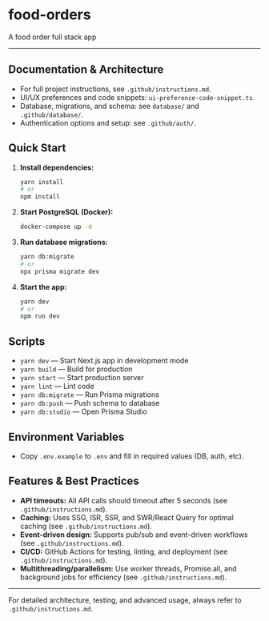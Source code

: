 # food-orders
A food order full stack app

---

## Documentation & Architecture

- For full project instructions, see `.github/instructions.md`.
- UI/UX preferences and code snippets: `ui-preference-code-snippet.ts`.
- Database, migrations, and schema: see `database/` and `.github/database/`.
- Authentication options and setup: see `.github/auth/`.

## Quick Start

1. **Install dependencies:**
   ```sh
   yarn install
   # or
   npm install
   ```
2. **Start PostgreSQL (Docker):**
   ```sh
   docker-compose up -d
   ```
3. **Run database migrations:**
   ```sh
   yarn db:migrate
   # or
   npx prisma migrate dev
   ```
4. **Start the app:**
   ```sh
   yarn dev
   # or
   npm run dev
   ```

## Scripts
- `yarn dev` — Start Next.js app in development mode
- `yarn build` — Build for production
- `yarn start` — Start production server
- `yarn lint` — Lint code
- `yarn db:migrate` — Run Prisma migrations
- `yarn db:push` — Push schema to database
- `yarn db:studio` — Open Prisma Studio

## Environment Variables
- Copy `.env.example` to `.env` and fill in required values (DB, auth, etc).

## Features & Best Practices
- **API timeouts:** All API calls should timeout after 5 seconds (see `.github/instructions.md`).
- **Caching:** Uses SSG, ISR, SSR, and SWR/React Query for optimal caching (see `.github/instructions.md`).
- **Event-driven design:** Supports pub/sub and event-driven workflows (see `.github/instructions.md`).
- **CI/CD:** GitHub Actions for testing, linting, and deployment (see `.github/instructions.md`).
- **Multithreading/parallelism:** Use worker threads, Promise.all, and background jobs for efficiency (see `.github/instructions.md`).

---

For detailed architecture, testing, and advanced usage, always refer to `.github/instructions.md`.
